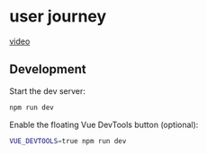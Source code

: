 # user journey

[video](./userjourney.mov)

## Development

Start the dev server:

```bash
npm run dev
```

Enable the floating Vue DevTools button (optional):

```bash
VUE_DEVTOOLS=true npm run dev
```
